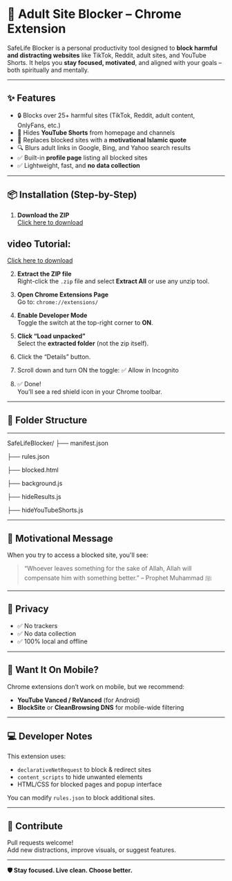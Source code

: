 # 🚫 Adult Site Blocker – Chrome Extension

SafeLife Blocker is a personal productivity tool designed to **block harmful and distracting websites** like TikTok, Reddit, adult sites, and YouTube Shorts. It helps you **stay focused, motivated**, and aligned with your goals – both spiritually and mentally.

---

## ✨ Features

- 🔒 Blocks over 25+ harmful sites (TikTok, Reddit, adult content, OnlyFans, etc.)
- 🚫 Hides **YouTube Shorts** from homepage and channels
- 🧠 Replaces blocked sites with a **motivational Islamic quote**
- 🔍 Blurs adult links in Google, Bing, and Yahoo search results
- ✅ Built-in **profile page** listing all blocked sites
- ✅ Lightweight, fast, and **no data collection**

---

## 📦 Installation (Step-by-Step)

1. **Download the ZIP**  
   [Click here to download](https://github.com/Jalalkhan96/chrome-extensions/blob/main/Block%20adult%20site/saveLife.rar)  

 ## video Tutorial:
 [Click here to download](http://github.com/Jalalkhan96/chrome-extensions/tree/main/How%20to%20add%20Extension)  

2. **Extract the ZIP file**  
   Right-click the `.zip` file and select **Extract All** or use any unzip tool.

3. **Open Chrome Extensions Page**  
   Go to: `chrome://extensions/`

4. **Enable Developer Mode**  
   Toggle the switch at the top-right corner to **ON**.

5. **Click “Load unpacked”**  
   Select the **extracted folder** (not the zip itself).

6. Click the “Details” button.

7. Scroll down and turn ON the toggle:
✅ Allow in Incognito

8. ✅ Done!  
   You’ll see a red shield icon in your Chrome toolbar.

---

## 📂 Folder Structure
---

SafeLifeBlocker/
├── manifest.json

├── rules.json

├── blocked.html

├── background.js

├── hideResults.js

├── hideYouTubeShorts.js

---
## 🧠 Motivational Message

When you try to access a blocked site, you'll see:

> “Whoever leaves something for the sake of Allah, Allah will compensate him with something better.” – Prophet Muhammad ﷺ

---

## 🔐 Privacy

- ✅ No trackers  
- ✅ No data collection  
- ✅ 100% local and offline

---

## 📱 Want It On Mobile?

Chrome extensions don’t work on mobile, but we recommend:
- **YouTube Vanced / ReVanced** (for Android)
- **BlockSite** or **CleanBrowsing DNS** for mobile-wide filtering

---

## 💻 Developer Notes

This extension uses:
- `declarativeNetRequest` to block & redirect sites
- `content_scripts` to hide unwanted elements
- HTML/CSS for blocked pages and popup interface

You can modify `rules.json` to block additional sites.

---

## 🤝 Contribute

Pull requests welcome!  
Add new distractions, improve visuals, or suggest features.

---

**🛡️ Stay focused. Live clean. Choose better.**
